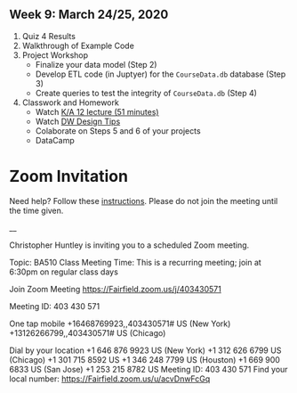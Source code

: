 ## Week 9: March 24/25, 2020

1. Quiz 4 Results
2. Walkthrough of Example Code
3. Project Workshop 
    * Finalize your data model (Step 2)
    * Develop ETL code (in Juptyer) for the `CourseData.db` database (Step 3)
    * Create queries to test the integrity of `CourseData.db` (Step 4)
4. Classwork and Homework
    * Watch [K/A 12 lecture (51 minutes)](https://www.dropbox.com/s/grucwj08b1x0m89/ba510_l10_big_data.mp4?dl=0)
    * Watch [DW Design Tips](https://www.dropbox.com/s/j6mmcmwz9pcl7w0/ba510_dw_tips.mp4?dl=0)
    * Colaborate on Steps 5 and 6 of your projects
    * DataCamp

# Zoom Invitation
Need help? Follow these [instructions](https://quip.com/rULNAVPjKQlj).
Please do not join the meeting until the time given. 

__

Christopher Huntley is inviting you to a scheduled Zoom meeting.

Topic: BA510 Class Meeting
Time: This is a recurring meeting; join at 6:30pm on regular class days

Join Zoom Meeting
https://Fairfield.zoom.us/j/403430571

Meeting ID: 403 430 571

One tap mobile
+16468769923,,403430571# US (New York)
+13126266799,,403430571# US (Chicago)

Dial by your location
        +1 646 876 9923 US (New York)
        +1 312 626 6799 US (Chicago)
        +1 301 715 8592 US
        +1 346 248 7799 US (Houston)
        +1 669 900 6833 US (San Jose)
        +1 253 215 8782 US
Meeting ID: 403 430 571
Find your local number: https://Fairfield.zoom.us/u/acvDnwFcGq



